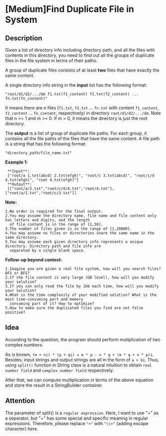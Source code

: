 [Medium]Find Duplicate File in System
===

## Description
Given a list of directory info including directory path, and all the files with contents in this directory, you need to find out all the groups of duplicate files in the file system in terms of their paths.

A group of duplicate files consists of at least **two** files that have exactly the same content.

A single directory info string in the **input** list has the following format:

`"root/d1/d2/.../dm f1.txt(f1_content) f2.txt(f2_content) ... fn.txt(fn_content)"`

It means there are n files (`f1.txt`, `f2.txt` ... `fn.txt` with content `f1_content`, `f2_content` ... `fn_content`, respectively) in directory `root/d1/d2/.../dm`. Note that n >= 1 and m >= 0. If m = 0, it means the directory is just the root directory.

The **output** is a list of group of duplicate file paths. For each group, it contains all the file paths of the files that have the same content. A file path is a string that has the following format:

`"directory_path/file_name.txt"`

**Example 1:**

     **Input**:
     ["root/a 1.txt(abcd) 2.txt(efgh)", "root/c 3.txt(abcd)", "root/c/d 4.txt(efgh)", "root 4.txt(efgh)"]
     **Output**:  
     [["root/a/2.txt","root/c/d/4.txt","root/4.txt"],["root/a/1.txt","root/c/3.txt"]]

**Note:**

    1.No order is required for the final output.
    2.You may assume the directory name, file name and file content only has letters and digits, and the length 
      of file content is in the range of [1,50].
    3.The number of files given is in the range of [1,20000].
    4.You may assume no files or directories share the same name in the same directory.
    5.You may assume each given directory info represents a unique directory. Directory path and file info are 
      separated by a single blank space.

**Follow-up beyond contest:**

    1.Imagine you are given a real file system, how will you search files? DFS or BFS?
    2.If the file content is very large (GB level), how will you modify your solution?
    3.If you can only read the file by 1kb each time, how will you modify your solution?
    4.What is the time complexity of your modified solution? What is the most time-consuming part and memory 
      consuming part of it? How to optimize?
    5.How to make sure the duplicated files you find are not false positive?


## Idea
According to the question, the program should perform mutiplication of two complex numbers.

As is known, `(m + ni) * (p + qi) = m * p - n * q + (m * q + n * p)i`. Besides, input strings and output strings are all in the form of `a + bi`. Thus, using `split()` function in String class is a natural intuition to obtain `real number field` and `complex number field` respectively.

After that, we can compute multiplication in terms of the above equation and store the result in a StringBuilder container.

## Attention
The parameter of split() is a `regular expression`. Here, I want to use "+" as a separator, but "+" has some special and specific meaning in regular expressions. Therefore, please replace `"+"` with `"\\+"` (adding escape character) here.
